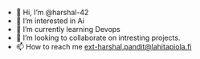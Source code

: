 - 👋 Hi, I’m @harshal-42
- 👀 I’m interested in Ai
- 🌱 I’m currently learning Devops
- 💞️ I’m looking to collaborate on intresting projects.
- 📫 How to reach me ext-harshal.pandit@lahitapiola.fi
<!---
harshal-42/harshal-42 is a ✨ special ✨ repository because its `README.md` (this file) appears on your GitHub profile.
You can click the Preview link to take a look at your changes.
--->
